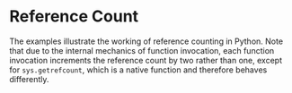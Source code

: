 # Reference Count

The examples illustrate the working of reference counting in Python.
Note that due to the internal mechanics of function invocation,
each function invocation increments the reference count by
two rather than one, except for `sys.getrefcount`, which
is a native function and therefore behaves differently.
